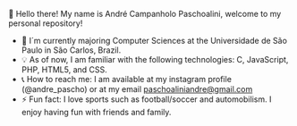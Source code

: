 👋 Hello there! My name is André Campanholo Paschoalini, welcome to my personal repository!

- 📖 I´m currently majoring Computer Sciences at the Universidade de São Paulo in São Carlos, Brazil.
- 💡 As of now, I am familiar with the following technologies: C, JavaScript, PHP, HTML5, and CSS.
- 📞 How to reach me: I am available at my instagram profile (@andre_pascho) or at my email <a>paschoaliniandre@gmail.com</a>
- ⚡ Fun fact: I love sports such as football/soccer and automobilism. I enjoy having fun with friends and family. 
